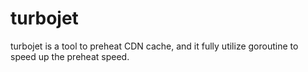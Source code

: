 # turbojet

turbojet is a tool to preheat CDN cache, and it fully utilize goroutine to speed up the preheat speed.

